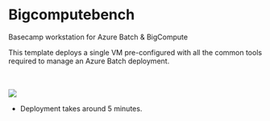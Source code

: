 # Bigcomputebench

Basecamp workstation for Azure Batch &amp; BigCompute 

This template deploys a single VM pre-configured with all the common tools required to manage an Azure Batch deployment. 

<br><br>
<a href="https://portal.azure.com/#create/Microsoft.Template/uri/https%3A%2F%2Fraw.githubusercontent.com%2Fmkiernan%2bigcomputebench%2Fmaster%2Fbigcomputebench.json" target="_blank">
    <img src="http://azuredeploy.net/deploybutton.png"/>
</a>
<br>
* Deployment takes around 5 minutes.



